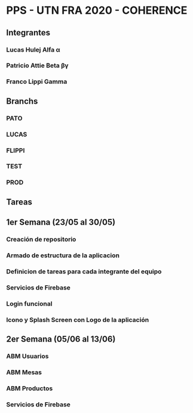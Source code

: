 <h1>PPS - UTN FRA 2020 - COHERENCE</h1>

<h2>Integrantes</h3>
<h3>Lucas Hulej      Alfa α</h3>
<h3>Patricio Attie   Beta βγ</h3>
<h3>Franco Lippi     Gamma</h3>

<h2>Branchs</h2>
<h3>PATO</h3>
<h3>LUCAS</h3>
<h3>FLIPPI</h3>
<h3>TEST</h3>
<h3>PROD</h3>

<h2>Tareas</h2>
<h2>1er Semana (23/05 al 30/05)</h2>
<h3>Creación de repositorio</h3>
<h3>Armado de estructura de la aplicacion</h3>
<h3>Definicion de tareas para cada integrante del equipo</h3>
<h3>Servicios de Firebase</h3>
<h3>Login funcional</h3>
<h3>Icono y Splash Screen con Logo de la aplicación</h3>
<h2>2er Semana (05/06 al 13/06)</h2>
<h3>ABM Usuarios</h3>
<h3>ABM Mesas</h3>
<h3>ABM Productos</h3>
<h3>Servicios de Firebase</h3>
